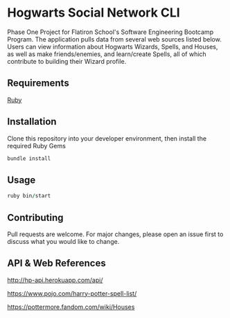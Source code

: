 # Hogwarts Social Network CLI
Phase One Project for Flatiron School's Software Engineering Bootcamp Program. The application pulls data from several web sources listed below. Users can view information about Hogwarts Wizards, Spells, and Houses, as well as make friends/enemies, and learn/create Spells, all of which contribute to building their Wizard profile.
## Requirements
[Ruby](https://www.ruby-lang.org/en/)
## Installation
Clone this repository into your developer environment, then install the required Ruby Gems
```ruby
bundle install
```
## Usage
```ruby
ruby bin/start
```
## Contributing
Pull requests are welcome. For major changes, please open an issue first to discuss what you would like to change.

## API & Web References
http://hp-api.herokuapp.com/api/

https://www.pojo.com/harry-potter-spell-list/

https://pottermore.fandom.com/wiki/Houses
